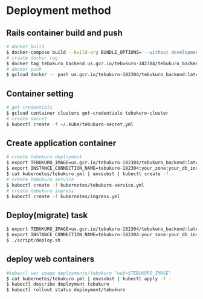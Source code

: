 # Deployment method

## Rails container build and push
```bash
# docker build
$ docker-compose build --build-arg BUNDLE_OPTIONS='--without development test' backend
# create docker tag
$ docker tag tebukuro_backend us.gcr.io/tebukuro-182304/tebukuro_backend:latest
# docker push
$ gcloud docker -- push us.gcr.io/tebukuro-182304/tebukuro_backend:latest
```

## Container setting
```bash
# get credentials
$ gcloud container clusters get-credentials tebukuro-cluster
# create secret
$ kubectl create -f ~/.kube/tebukuro-secret.yml
```

## Create application container
```bash
# create tebukuro deployment
$ export TEBUKURO_IMAGE=us.gcr.io/tebukuro-182304/tebukuro_backend:latest
$ export INSTANCE_CONNECTION_NAME=tebukuro-182304:your_zone:your_db_instance_name
$ cat kubernetes/tebukuro.yml | envsubst | kubectl create -f -
# create tebukuro service
$ kubectl create -f kubernetes/tebukuro-service.yml
# create tebukuro ingress
$ kubectl create -f kubernetes/ingress.yml
```

## Deploy(migrate) task
```bash
$ export TEBUKURO_IMAGE=us.gcr.io/tebukuro-182304/tebukuro_backend:latest
$ export INSTANCE_CONNECTION_NAME=tebukuro-182304:your_zone:your_db_instance_name
$ ./script/deploy.sh
```

## deploy web containers
```bash
#kubectl set image deployments/tebukuro "web=$TEBUKURO_IMAGE"
$ cat kubernetes/tebukuro.yml | envsubst | kubectl apply -f -
$ kubectl describe deployment tebukuro
$ kubectl rollout status deployment/tebukuro
```
